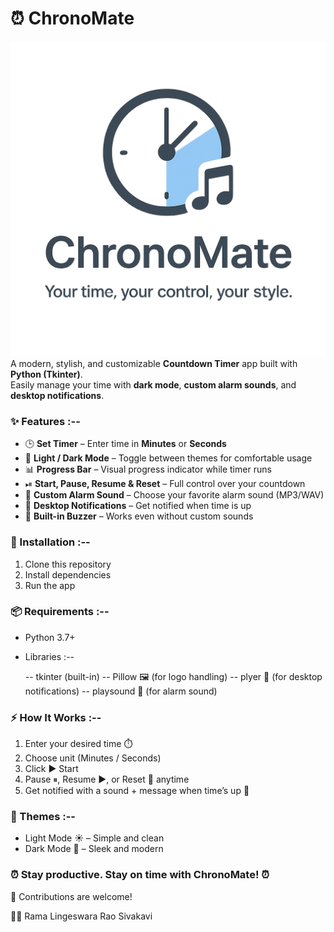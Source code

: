 # ⏰ ChronoMate  
![Logo](Logo.png)  
A modern, stylish, and customizable **Countdown Timer** app built with **Python (Tkinter)**.  
Easily manage your time with **dark mode**, **custom alarm sounds**, and **desktop notifications**.  

### ✨ Features :--  

- 🕒 **Set Timer** – Enter time in **Minutes** or **Seconds**  
- 🎨 **Light / Dark Mode** – Toggle between themes for comfortable usage  
- 📊 **Progress Bar** – Visual progress indicator while timer runs  
- ⏯ **Start, Pause, Resume & Reset** – Full control over your countdown  
- 🎵 **Custom Alarm Sound** – Choose your favorite alarm sound (MP3/WAV)  
- 🔔 **Desktop Notifications** – Get notified when time is up  
- 🚨 **Built-in Buzzer** – Works even without custom sounds  

### 🚀 Installation :-- 

1. Clone this repository
2. Install dependencies
3. Run the app

### 📦 Requirements :--

- Python 3.7+
- Libraries :--
  
    -- tkinter (built-in)
    -- Pillow 🖼️ (for logo handling)
    -- plyer 🔔 (for desktop notifications)
    -- playsound 🎵 (for alarm sound)

### ⚡ How It Works :--

1. Enter your desired time ⏱️
2. Choose unit (Minutes / Seconds)
3. Click ▶ Start
4. Pause ⏸, Resume ▶, or Reset 🔄 anytime
5. Get notified with a sound + message when time’s up 🚨

### 🌙 Themes :--

- Light Mode ☀️ – Simple and clean
- Dark Mode 🌙 – Sleek and modern

### ⏰ Stay productive. Stay on time with ChronoMate! ⏰

🤝 Contributions are welcome!

👨‍💻 Rama Lingeswara Rao Sivakavi
